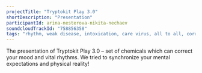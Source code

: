 ```yaml
---
projectTitle: "Tryptokit Play 3.0"
shortDescription: "Presentation"
participantId: arina-nesterova-nikita-nechaev
soundcloudTrackId: "758856358"
tags: "rhythm, weak disease, intoxication, care virus, all to all, corridor anomalies, h o o o o o o w w w w w l, irla: an ideal rejection letter to an artist, national academy of sciences as witch, pharmachoreography, practices of ourselves, sanatorium"
---
```


The presentation of Tryptokit Play 3.0 – set of chemicals which can correct your mood and vital rhythms. We tried to synchronize your mental expectations and physical reality!
